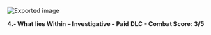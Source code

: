 ![Exported image](Exported%20image%2020241022164942-0.jpeg)  

**4.- What lies Within – Investigative - Paid DLC - Combat Score: 3/5**